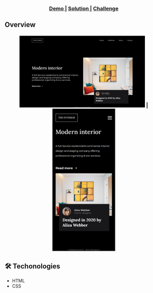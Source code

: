 <!-- Please update value in the {}  -->

<div align="center">
  <h3>
    <a href="https://challenge-interior.surge.sh/" target="_blank">
      Demo
    </a>
    <span> | </span>
    <a href="https://github.com/moouro/devChallenges/tree/main/projects/interior-consultant" target="_blank">
      Solution
    </a>
    <span> | </span>
    <a href="https://devchallenges.io/challenges/Jymh2b2FyebRTUljkNcb" target="_blank">
      Challenge
    </a>
  </h3>
</div>

## Overview

<div align="center">
 <h3>
<img src="https://github.com/moouro/devChallenges/blob/main/projects/interior-consultant/img/desketop.png?raw=true"  width="400" alt="Challenge interior consultant page version desktop">
<span> | </span>
<img src="https://github.com/moouro/devChallenges/blob/main/projects/interior-consultant/img/mobile.png?raw=true" width="200" alt="Challenge interior consultant page version mobile" >
 </h3>
</div>

## 🛠 Techonologies

- HTML
- CSS
